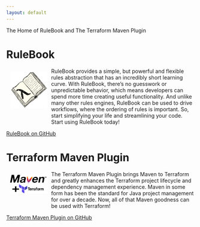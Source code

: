 ```yaml
---
layout: default
---
```


The Home of RuleBook and The Terraform Maven Plugin

# RuleBook
<img src="RuleBook.png" width="100px" align="left" style="margin: 10px 10px 30px 10px;"> RuleBook provides a simple, but powerful and flexible rules abstraction that has an incredibly short learning curve.
With RuleBook, there’s no guesswork or unpredictable behavior, which means developers can spend more time creating useful functionality. And unlike many other rules engines, RuleBook can be used to drive workflows, where the ordering of rules is important. So, start simplifying your life and streamlining your code. Start using RuleBook today!

<a href="https://github.com/deliveredtechnologies/rulebook">RuleBook on GitHub</a>

# Terraform Maven Plugin
<img src="MavenTerraform.png" width="100px" align="left" style="margin: 10px 10px 30px 10px;">The Terraform Maven Plugin brings Maven to Terraform and greatly enhances the Terraform project lifecycle and dependency management experience. Maven in some form has been the standard for Java project management for over a decade. Now, all of that Maven goodness can be used with Terraform!

<a href="https://github.com/deliveredtechnologies/terraform-maven">Terraform Maven Plugin on GitHub</a>